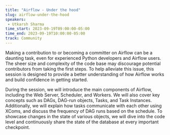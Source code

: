 ```yaml
---
title: "Airflow - Under the hood"
slug: airflow-under-the-hood
speakers:
 - Utkarsh Sharma
time_start: 2023-09-19T09:00:00-05:00
time_end: 2023-09-19T10:00:00-05:00
track: Community
---
```


Making a contribution to or becoming a committer on Airflow can be a daunting task, even for experienced Python developers and Airflow users. The sheer size and complexity of the code base may discourage potential contributors from taking the first steps. To help alleviate this issue, this session is designed to provide a better understanding of how Airflow works and build confidence in getting started.



During the session, we will introduce the main components of Airflow, including the Web Server, Scheduler, and Workers. We will also cover key concepts such as DAGs, DAG-run objects, Tasks, and Task Instances. Additionally, we will explain how tasks communicate with each other using XComs, and discuss the frequency of DAG runs based on the schedule. To showcase changes in the state of various objects, we will dive into the code level and continuously share the state of the database at every important checkpoint.
